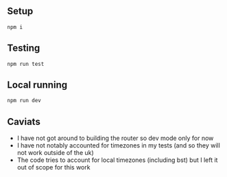 ## Setup

```
npm i
```

## Testing

```
npm run test
```

## Local running

```
npm run dev
```

## Caviats

- I have not got around to building the router so dev mode only for now
- I have not notably accounted for timezones in my tests (and so they will not work outside of the uk)
- The code tries to account for local timezones (including bst) but I left it out of scope for this work
